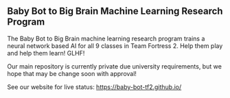 ## Baby Bot to Big Brain Machine Learning Research Program

The Baby Bot to Big Brain machine learning research program trains a neural network based AI for all 9 classes in Team Fortress 2. Help them play and help them learn! GLHF!

Our main repository is currently private due university requirements, but we hope that may be change soon with approval!

See our website for live status: https://baby-bot-tf2.github.io/
